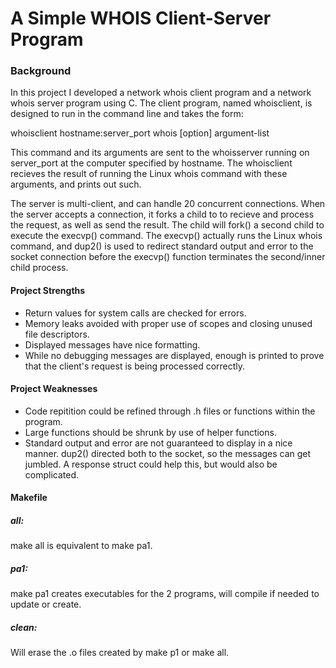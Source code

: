 # A Simple WHOIS Client-Server Program

### Background
In this project I developed a network whois client program and a network whois server program using C.
The client program, named whoisclient, is designed to run in the command line and takes the form:

whoisclient hostname:server_port whois [option] argument-list

This command and its arguments are sent to the whoisserver running on server_port at the computer specified by hostname.
The whoisclient recieves the result of running the Linux whois command with these arguments, and prints out such.

The server is multi-client, and can handle 20 concurrent connections.
When the server accepts a connection, it forks a child to to recieve and process the request, as well as send the result.
The child will fork() a second child to execute the execvp() command. The execvp() actually runs the Linux whois command, 
and dup2() is used to redirect standard output and error to the socket connection before the execvp() function terminates
the second/inner child process.

#### Project Strengths
- Return values for system calls are checked for errors.
- Memory leaks avoided with proper use of scopes and closing unused file descriptors.
- Displayed messages have nice formatting.
- While no debugging messages are displayed, enough is printed to prove that the client's request is being processed 
correctly.

#### Project Weaknesses
- Code repitition could be refined through .h files or functions within the program.
- Large functions should be shrunk by use of helper functions.
- Standard output and error are not guaranteed to display in a nice manner. dup2() directed both to the socket, so the 
messages can get jumbled. A response struct could help this, but would also be complicated.

#### Makefile

##### all:
make all is equivalent to make pa1.
##### pa1:
make pa1 creates executables for the 2 programs,
will compile if needed to update or create.
##### clean:
Will erase the .o files created by make p1 or make all.